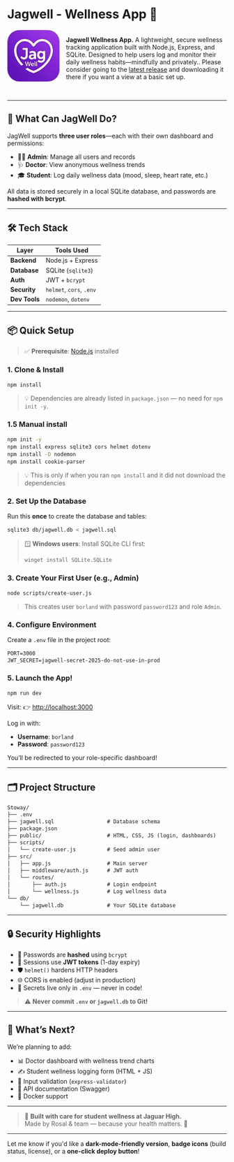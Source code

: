 # Jagwell - Wellness App 🌿  
<img src="./public/pictures/logo.png" alt="Stoway Logo" width="120" align = "left" style="margin-right:15px"/> 

<div style="display: flex; flex-direction: column; gap: 2px;">
<p> <strong>Jagwell Wellness App.</strong> A lightweight, secure wellness tracking application built with Node.js, Express, and SQLite. Designed to help users log and monitor their daily wellness habits—mindfully and privately.. Please consider going to the <a href="https://github.com/JustUsingaWebsite/JagWell/releases">latest release</a> and downloading it there if you want a view at a basic set up.</p>
</div>

<br>

---

## 🌟 What Can JagWell Do?

JagWell supports **three user roles**—each with their own dashboard and permissions:

- 👩‍💼 **Admin**: Manage all users and records  
- 🩺 **Doctor**: View anonymous wellness trends  
- 🎓 **Student**: Log daily wellness data (mood, sleep, heart rate, etc.)

All data is stored securely in a local SQLite database, and passwords are **hashed with bcrypt**.

---

## 🛠️ Tech Stack

| Layer        | Tools Used                          |
|--------------|-------------------------------------|
| **Backend**  | Node.js + Express                   |
| **Database** | SQLite (`sqlite3`)                  |
| **Auth**     | JWT + `bcrypt`                      |
| **Security** | `helmet`, `cors`, `.env`            |
| **Dev Tools**| `nodemon`, `dotenv`                 |

---

## 📦 Quick Setup

> ✅ **Prerequisite**: [Node.js](https://nodejs.org/) installed

### 1. Clone & Install
```bash
npm install
```
> 💡 Dependencies are already listed in `package.json` — no need for `npm init -y`.

### 1.5 Manual install
```bash
npm init -y
npm install express sqlite3 cors helmet dotenv
npm install -D nodemon
npm install cookie-parser
```
> 💡 This is only if when you ran `npm install` and it did not download the dependencies


### 2. Set Up the Database
Run this **once** to create the database and tables:
```bash
sqlite3 db/jagwell.db < jagwell.sql
```

> 🪟 **Windows users**: Install SQLite CLI first:
> ```bash
> winget install SQLite.SQLite
> ```

### 3. Create Your First User (e.g., Admin)
```bash
node scripts/create-user.js
```
> This creates user `borland` with password `password123` and role `Admin`.

### 4. Configure Environment
Create a `.env` file in the project root:
```env
PORT=3000
JWT_SECRET=jagwell-secret-2025-do-not-use-in-prod
```

### 5. Launch the App!
```bash
npm run dev
```
Visit: 👉 [http://localhost:3000](http://localhost:3000)

Log in with:
- **Username**: `borland`
- **Password**: `password123`

You’ll be redirected to your role-specific dashboard!

---

## 🗂️ Project Structure

```
Stoway/
├── .env
├── jagwell.sql                 # Database schema
├── package.json
├── public/                     # HTML, CSS, JS (login, dashboards)
├── scripts/
│   └── create-user.js          # Seed admin user
├── src/
│   ├── app.js                  # Main server
│   ├── middleware/auth.js      # JWT auth
│   └── routes/
│       ├── auth.js             # Login endpoint
│       └── wellness.js         # Log wellness data
└── db/
    └── jagwell.db              # Your SQLite database
```

---

## 🔒 Security Highlights

- 🔑 Passwords are **hashed** using `bcrypt`
- 🪪 Sessions use **JWT tokens** (1-day expiry)
- 🛡️ `helmet()` hardens HTTP headers
- 🌐 CORS is enabled (adjust in production)
- 🤫 Secrets live only in `.env` — never in code!

> ⚠️ **Never commit `.env` or `jagwell.db` to Git!**

---

## 🧪 What’s Next?

We’re planning to add:
- 📊 Doctor dashboard with wellness trend charts  
- ✍️ Student wellness logging form (HTML + JS)  
- 🧪 Input validation (`express-validator`)  
- 📄 API documentation (Swagger)  
- 🐳 Docker support  

---

> 💚 **Built with care for student wellness at Jaguar High.**  
> Made by Rosal & team — because your health matters. 🌿

--- 

Let me know if you'd like a **dark-mode-friendly version**, **badge icons** (build status, license), or a **one-click deploy button**!